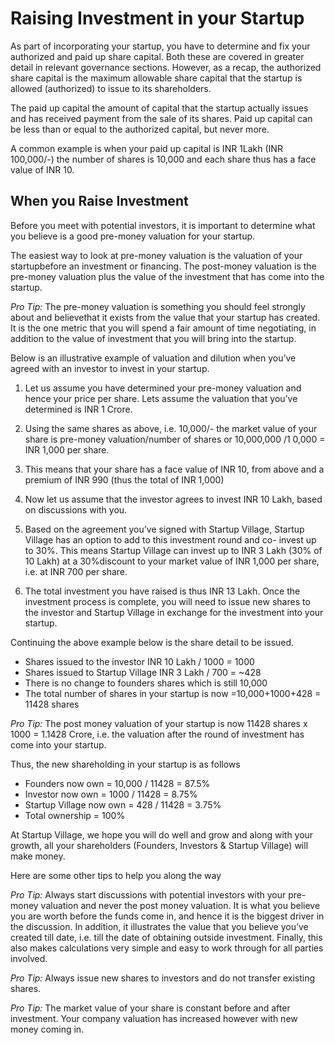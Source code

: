 # Raising Investment in your Startup
 
As part of incorporating your startup, you have to determine and fix your authorized and paid up share capital.  Both these are covered in greater detail in relevant governance sections. However, as a recap, the authorized share capital is the maximum allowable share capital that the startup is allowed (authorized) to issue to its shareholders.
 
The paid up capital the amount of capital that the startup actually issues and has received payment from the sale of its shares.  Paid up capital can be less than or equal to the authorized capital, but never more.
 
A common example is when your paid up capital is INR 1Lakh (INR 100,000/-) the number of shares is 10,000 and each share thus has a face value of INR 10.
 
## When you Raise Investment
 
Before you meet with potential investors, it is important to determine what you believe is a good pre-money valuation for your startup.
 
The easiest way to look at pre-money valuation is the valuation of your startupbefore an investment or financing.  The post-money valuation is the pre-money valuation plus the value of the investment that has come into the startup.
 
*Pro Tip:* The pre-money valuation is something you should feel strongly about and believethat it exists from the value that your startup has created.  It is the one metric that you will spend a fair amount of time negotiating, in addition to the value of investment that you will bring into the startup. 
 
Below is an illustrative example of valuation and dilution when you’ve agreed with an investor to invest in your startup. 
 
1. Let us assume you have determined your pre-money valuation and hence your price per share. Lets assume the valuation that you’ve determined is INR 1 Crore.
2. Using the same shares as above, i.e. 10,000/- the market value of your share is pre-money valuation/number of shares or 10,000,000 /1 0,000 = INR 1,000 per share. 
3. This means that your share has a face value of INR 10, from above and a premium of INR 990 (thus the total of INR 1,000)

4. Now let us assume that the investor agrees to invest INR 10 Lakh, based on discussions with you.

5. Based on the agreement you’ve signed with Startup Village, Startup Village has an option to add to this investment round and co- invest up to 30%.  This means Startup Village can invest up to INR 3 Lakh (30% of 10 Lakh) at a 30%discount to your market value of INR 1,000 per share, i.e. at INR 700 per share.

6. The total investment you have raised is thus INR 13 Lakh. Once the investment process is complete, you will need to issue new shares to the investor and Startup Village in exchange for the investment into your startup.

 
Continuing the above example below is the share detail to be issued.
 
* Shares issued to the investor INR 10 Lakh / 1000 = 1000
* Shares issued to Startup Village INR 3 Lakh / 700 = ~428
* There is no change to founders shares which is still 10,000
* The total number of shares in your startup is now =10,000+1000+428 = 11428 shares

 
*Pro Tip:* The post money valuation of your startup is now 11428 shares x 1000 = 1.1428 Crore, i.e. the valuation after the round of investment has come into your startup.
 
Thus, the new shareholding in your startup is as follows
 
* Founders now own = 10,000 / 11428 = 87.5%
* Investor now own = 1000 / 11428 = 8.75%
* Startup Village now own = 428 / 11428 = 3.75%
* Total ownership = 100%

At Startup Village, we hope you will do well and grow and along with your growth, all your shareholders (Founders, Investors & Startup Village) will make money.
 
Here are some other tips to help you along the way
 
*Pro Tip:* Always start discussions with potential investors with your pre-money valuation and never the post money valuation.  It is what you believe you are worth before the funds come in, and hence it is the biggest driver in the discussion.  In addition, it illustrates the value that you believe you’ve created till date, i.e. till the date of obtaining outside investment.  Finally, this also makes calculations very simple and easy to work through for all parties involved.
 
*Pro Tip:* Always issue new shares to investors and do not transfer existing shares.
 
*Pro Tip:* The market value of your share is constant before and after investment. Your company valuation has increased however with new money coming in.
